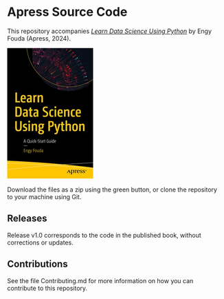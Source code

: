 # Apress Source Code

This repository accompanies [*Learn Data Science Using Python*](https://www.link.springer.com/book/10.1007/979-8-8688-0935-4) by Engy Fouda (Apress, 2024).

[comment]: #cover
![Cover image](979-8-8688-0934-7.jpg)

Download the files as a zip using the green button, or clone the repository to your machine using Git.

## Releases

Release v1.0 corresponds to the code in the published book, without corrections or updates.

## Contributions

See the file Contributing.md for more information on how you can contribute to this repository.